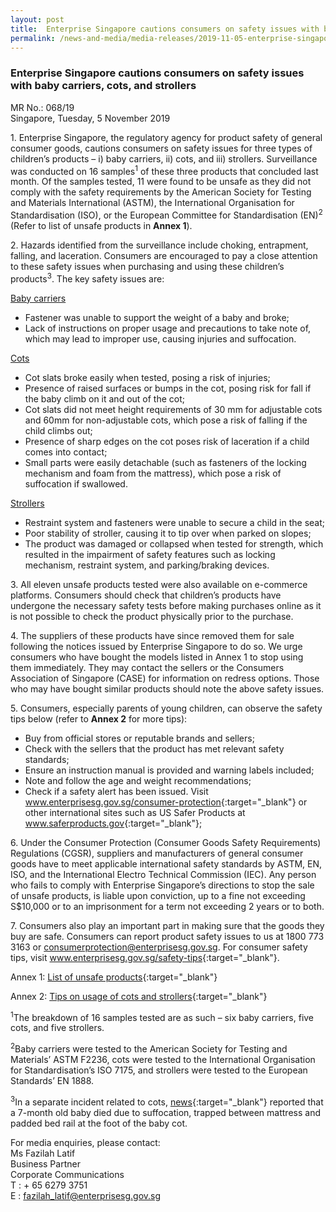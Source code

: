 ```yaml
---
layout: post
title:  Enterprise Singapore cautions consumers on safety issues with baby carriers, cots, and strollers
permalink: /news-and-media/media-releases/2019-11-05-enterprise-singapore-cautions-consumers-on-safety-issues-with-baby-carriers-cots-and-strollers
---
```

### Enterprise Singapore cautions consumers on safety issues with baby carriers, cots, and strollers

MR No.: 068/19<br>
Singapore, Tuesday, 5 November 2019

1\. Enterprise Singapore, the regulatory agency for product safety of general consumer goods, cautions consumers on safety issues for three types of children’s products – i) baby carriers, ii) cots, and iii) strollers. Surveillance was conducted on 16 samples<sup>1</sup> of these three products that concluded last month. Of the samples tested, 11 were found to be unsafe as they did not comply with the safety requirements by the American Society for Testing and Materials International (ASTM), the International Organisation for Standardisation (ISO), or the European Committee for Standardisation (EN)<sup>2</sup> (Refer to list of unsafe products in **Annex 1**).

2\. Hazards identified from the surveillance include choking, entrapment, falling, and laceration. Consumers are encouraged to pay a close attention to these safety issues when purchasing and using these children’s products<sup>3</sup>. The key safety issues are:

<ins>Baby carriers</ins>
   
* Fastener was unable to support the weight of a baby and broke;
* Lack of instructions on proper usage and precautions to take note of, which may lead to improper use, causing injuries and suffocation.

<ins>Cots</ins>

* Cot slats broke easily when tested, posing a risk of injuries;
* Presence of raised surfaces or bumps in the cot, posing risk for fall if the baby climb on it and out of the cot;
* Cot slats did not meet height requirements of 30 mm for adjustable cots and 60mm for non-adjustable cots, which pose a risk of falling if the child climbs out;
* Presence of sharp edges on the cot poses risk of laceration if a child comes into contact;
* Small parts were easily detachable (such as fasteners of the locking mechanism and foam from the mattress), which pose a risk of suffocation if swallowed.

<ins>Strollers</ins>

* Restraint system and fasteners were unable to secure a child in the seat;
* Poor stability of stroller, causing it to tip over when parked on slopes;
* The product was damaged or collapsed when tested for strength, which resulted in the impairment of safety features such as locking mechanism, restraint system, and parking/braking devices.

3\. All eleven unsafe products tested were also available on e-commerce platforms. Consumers should check that children’s products have undergone the necessary safety tests before making purchases online as it is not possible to check the product physically prior to the purchase.

4\. The suppliers of these products have since removed them for sale following the notices issued by Enterprise Singapore to do so. We urge consumers who have bought the models listed in Annex 1 to stop using them immediately. They may contact the sellers or the Consumers Association of Singapore (CASE) for information on redress options. Those who may have bought similar products should note the above safety issues.

5\. Consumers, especially parents of young children, can observe the safety tips below (refer to **Annex 2** for more tips):

* Buy from official stores or reputable brands and sellers;
* Check with the sellers that the product has met relevant safety standards;
* Ensure an instruction manual is provided and warning labels included;
* Note and follow the age and weight recommendations;
* Check if a safety alert has been issued. Visit <a href="https://www.enterprisesg.gov.sg/consumer-protection">www.enterprisesg.gov.sg/consumer-protection</a>{:target="_blank"} or other international sites such as US Safer Products at <a href="https://www.saferproducts.gov/">www.saferproducts.gov</a>{:target="_blank"};

6\. Under the Consumer Protection (Consumer Goods Safety Requirements) Regulations (CGSR), suppliers and manufacturers of general consumer goods have to meet applicable international safety standards by ASTM, EN, ISO, and the International Electro Technical Commission (IEC). Any person who fails to comply with Enterprise Singapore’s directions to stop the sale of unsafe products, is liable upon conviction, up to a fine not exceeding S$10,000 or to an imprisonment for a term not exceeding 2 years or to both.

7\. Consumers also play an important part in making sure that the goods they buy are safe. Consumers can report product safety issues to us at 1800 773 3163 or <consumerprotection@enterprisesg.gov.sg>. For consumer safety tips, visit <a href="https://www.enterprisesg.gov.sg/safety-tips">www.enterprisesg.gov.sg/safety-tips</a>{:target="_blank"}.

Annex 1: [List of unsafe products](/files/media-releases/2019-11-05-annex-1-list-of-unsafe-products.pdf){:target="_blank"}

Annex 2: [Tips on usage of cots and strollers](/files/media-releases/2019-11-05-annex-2-tips-on-usage-of-cots-and-strollers.pdf){:target="_blank"}

<sup>1</sup>The breakdown of 16 samples tested are as such – six baby carriers, five cots, and five strollers.

<sup>2</sup>Baby carriers were tested to the American Society for Testing and Materials’ ASTM F2236, cots were tested to the International Organisation for Standardisation’s ISO 7175, and strollers were tested to the European Standards’ EN 1888.

<sup>3</sup>In a separate incident related to cots, [news](https://www.channelnewsasia.com/news/singapore/baby-dies-suffocation-trapped-mattress-bed-rail-safe-sleep-11978498){:target="_blank"} reported that a 7-month old baby died due to suffocation, trapped between mattress and padded bed rail at the foot of the baby cot.

For media enquiries, please contact:<br>
Ms Fazilah Latif<br>
Business Partner<br>
Corporate Communications<br>
T : + 65 6279 3751<br>
E : fazilah_latif@enterprisesg.gov.sg
